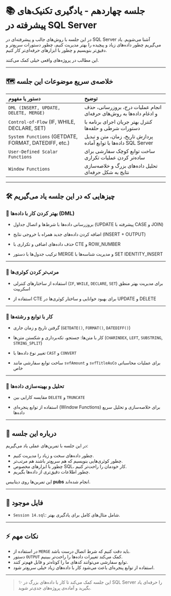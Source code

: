 # 📚 جلسه چهاردهم - یادگیری تکنیک‌های پیشرفته در SQL Server

در این جلسه با روش‌های جالب و پیشرفته‌ای در SQL Server آشنا می‌شویم. یاد می‌گیریم چطور داده‌های زیاد و پیچیده را بهتر مدیریت کنیم، چطور دستورات سریع‌تر و دقیق‌تر بنویسیم و چطور با ابزارهای حرفه‌ای‌تر کار کنیم.

این مطالب در پروژه‌های واقعی خیلی کمک می‌کنند.

---

## 🗺️ خلاصه‌ی سریع موضوعات این جلسه

| دستور یا مفهوم | توضیح |
|:---|:---|
| `DML (INSERT, UPDATE, DELETE, MERGE)` | انجام عملیات درج، بروزرسانی، حذف و ادغام داده‌ها به روش‌های حرفه‌ای |
| `Control-of-Flow` (IF, WHILE, DECLARE, SET) | کنترل بهتر جریان اجرای برنامه با دستورات شرطی و حلقه‌ها |
| `System Functions` (GETDATE, FORMAT, DATEDIFF, etc.) | پردازش تاریخ، زمان، متن و تبدیل داده‌ها با توابع آماده SQL Server |
| `User-Defined Scalar Functions` | ساخت توابع کوچک سفارشی برای ساده‌تر کردن عملیات تکراری |
| `Window Functions` | تحلیل داده‌های بزرگ و خلاصه‌سازی نتایج به شکل حرفه‌ای |

---

## 🛠️ چیزهایی که در این جلسه یاد می‌گیریم

### 🎯 بهتر کردن کار با داده‌ها (DML)

- بروزرسانی داده‌ها با شرط‌ها و اتصال جداول (UPDATE پیشرفته با CASE و JOIN)

- اضافه کردن داده‌های جدید همراه با خروجی نتایج (INSERT + OUTPUT)

- حذف داده‌های اضافی و تکراری با CTE و ROW_NUMBER

- ترکیب جدول‌ها با دستور MERGE و مدیریت شناسه‌ها با SET IDENTITY_INSERT

---

### 🎯 مرتب‌تر کردن کوئری‌ها

- استفاده از ساختارهای کنترلی (`IF`, `WHILE`, `DECLARE`, `SET`) برای مدیریت بهتر منطق اسکریپت

- استفاده از CTE برای بهبود خوانایی و ساختار کوئری‌ها در UPDATE و DELETE

---

### 🎯 کار با توابع و رشته‌ها

- گرفتن تاریخ و زمان جاری (`GETDATE()`, `FORMAT()`, `DATEDIFF()`)

- کار با متن‌ها: جستجو، تکه‌برداری و شکستن متن‌ها (`CHARINDEX`, `LEFT`, `SUBSTRING`, `STRING_SPLIT`)

- تغییر نوع داده‌ها با `CAST` و `CONVERT`

- ساخت توابع سفارشی مانند `svfAmount` و `svfTitleAuCo` برای عملیات محاسباتی خاص

---

### 🎯 تحلیل و بهینه‌سازی داده‌ها

- مقایسه کارایی بین `DELETE` و `TRUNCATE`

- استفاده از توابع پنجره‌ای (Window Functions) برای خلاصه‌سازی و تحلیل سریع داده‌ها

---

## 📜 درباره این جلسه

در این جلسه با تمرین‌های عملی یاد می‌گیریم:
- چطور داده‌های سخت و زیاد را مدیریت کنیم.
- چطور کوئری‌هایی بنویسیم که هم سریع‌تر باشند هم مرتب‌تر.
- چطور با ابزارهای مخصوص SQL، کار خودمان را راحت‌تر کنیم.
- چطور اطلاعات دقیق‌تری از داده‌ها بگیریم.

این تمرین‌ها روی دیتابیس **pubs** انجام شده‌اند.

---

## 📂 فایل موجود

- `Session 14.sql`: شامل مثال‌های کامل برای یادگیری بهتر.

---

## ⚡ نکات مهم

- در استفاده از `MERGE` باید دقت کنیم که شرط اتصال درست باشد.
- دستور `OUTPUT` کمک می‌کند تغییرات داده‌ها را راحت‌تر ببینیم.
- توابع سفارشی می‌توانند کدهای ما را کوتاه‌تر و قابل فهم‌تر کنند.
- استفاده از توابع پنجره‌ای باعث می‌شود کار با داده‌های زیاد خیلی سریع‌تر شود.

---

> ✨ این جلسه کمک می‌کند تا کار با داده‌های بزرگ در SQL Server را حرفه‌ای یاد بگیرید و آماده‌ی پروژه‌های جدی‌تر شوید.

